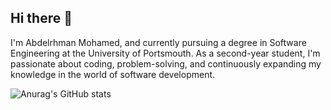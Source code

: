 ## Hi there 👋

I'm Abdelrhman Mohamed, and currently pursuing a degree in Software Engineering at the University of Portsmouth. As a second-year student, I'm passionate about coding, problem-solving, and continuously expanding my knowledge in the world of software development.

![Anurag's GitHub stats](https://github-readme-stats.vercel.app/api?username=AbdelrhmanMoh1&theme=dark&show_icons=true)
